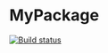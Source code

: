 # MyPackage

[![Build status](https://ci.appveyor.com/api/projects/status/gfuc7opu03sglvlh?svg=true)](https://ci.appveyor.com/project/zjosha/mypackage)
